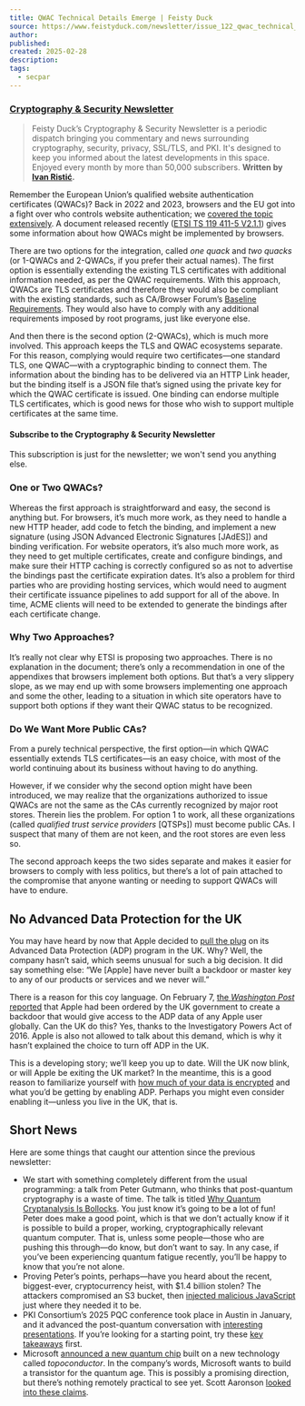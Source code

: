 ```yaml
---
title: QWAC Technical Details Emerge | Feisty Duck
source: https://www.feistyduck.com/newsletter/issue_122_qwac_technical_details_emerge
author: 
published: 
created: 2025-02-28
description: 
tags:
  - secpar
---
```

### [Cryptography & Security Newsletter](https://www.feistyduck.com/bulletproof-tls-newsletter/)

> Feisty Duck’s Cryptography & Security Newsletter is a periodic dispatch bringing you commentary and news surrounding cryptography, security, privacy, SSL/TLS, and PKI. It's designed to keep you informed about the latest developments in this space. Enjoyed every month by more than 50,000 subscribers. **Written by [Ivan Ristić](https://blog.ivanristic.com/).**

Remember the European Union’s qualified website authentication certificates (QWACs)? Back in 2022 and 2023, browsers and the EU got into a fight over who controls website authentication; we [covered the topic extensively](https://www.feistyduck.com/newsletter/issue_107_european_union_presses_ahead_with_article_45). A document released recently ([ETSI TS 119 411-5 V2.1.1](https://www.etsi.org/deliver/etsi_ts/119400_119499/11941105/02.01.01_60/ts_11941105v020101p.pdf)) gives some information about how QWACs might be implemented by browsers.

There are two options for the integration, called *one quack* and *two quacks* (or 1-QWACs and 2-QWACs, if you prefer their actual names). The first option is essentially extending the existing TLS certificates with additional information needed, as per the QWAC requirements. With this approach, QWACs are TLS certificates and therefore they would also be compliant with the existing standards, such as CA/Browser Forum’s [Baseline Requirements](https://cabforum.org/working-groups/server/baseline-requirements/documents/). They would also have to comply with any additional requirements imposed by root programs, just like everyone else.

And then there is the second option (2-QWACs), which is much more involved. This approach keeps the TLS and QWAC ecosystems separate. For this reason, complying would require two certificates—one standard TLS, one QWAC—with a cryptographic binding to connect them. The information about the binding has to be delivered via an HTTP Link header, but the binding itself is a JSON file that’s signed using the private key for which the QWAC certificate is issued. One binding can endorse multiple TLS certificates, which is good news for those who wish to support multiple certificates at the same time.

#### Subscribe to the Cryptography & Security Newsletter

This subscription is just for the newsletter; we won't send you anything else.

### One or Two QWACs?

Whereas the first approach is straightforward and easy, the second is anything but. For browsers, it’s much more work, as they need to handle a new HTTP header, add code to fetch the binding, and implement a new signature (using JSON Advanced Electronic Signatures \[JAdES\]) and binding verification. For website operators, it’s also much more work, as they need to get multiple certificates, create and configure bindings, and make sure their HTTP caching is correctly configured so as not to advertise the bindings past the certificate expiration dates. It’s also a problem for third parties who are providing hosting services, which would need to augment their certificate issuance pipelines to add support for all of the above. In time, ACME clients will need to be extended to generate the bindings after each certificate change.

### Why Two Approaches?

It’s really not clear why ETSI is proposing two approaches. There is no explanation in the document; there’s only a recommendation in one of the appendixes that browsers implement both options. But that’s a very slippery slope, as we may end up with some browsers implementing one approach and some the other, leading to a situation in which site operators have to support both options if they want their QWAC status to be recognized.

### Do We Want More Public CAs?

From a purely technical perspective, the first option—in which QWAC essentially extends TLS certificates—is an easy choice, with most of the world continuing about its business without having to do anything.

However, if we consider why the second option might have been introduced, we may realize that the organizations authorized to issue QWACs are not the same as the CAs currently recognized by major root stores. Therein lies the problem. For option 1 to work, all these organizations (called *qualified trust service providers* \[QTSPs\]) must become public CAs. I suspect that many of them are not keen, and the root stores are even less so.

The second approach keeps the two sides separate and makes it easier for browsers to comply with less politics, but there’s a lot of pain attached to the compromise that anyone wanting or needing to support QWACs will have to endure.

## No Advanced Data Protection for the UK

You may have heard by now that Apple decided to [pull the plug](https://support.apple.com/en-us/122234) on its Advanced Data Protection (ADP) program in the UK. Why? Well, the company hasn’t said, which seems unusual for such a big decision. It did say something else: “We \[Apple\] have never built a backdoor or master key to any of our products or services and we never will.”

There is a reason for this coy language. On February 7, [the *Washington Post* reported](https://archive.is/jjeiC) that Apple had been ordered by the UK government to create a backdoor that would give access to the ADP data of any Apple user globally. Can the UK do this? Yes, thanks to the Investigatory Powers Act of 2016. Apple is also not allowed to talk about this demand, which is why it hasn’t explained the choice to turn off ADP in the UK.

This is a developing story; we’ll keep you up to date. Will the UK now blink, or will Apple be exiting the UK market? In the meantime, this is a good reason to familiarize yourself with [how much of your data is encrypted](https://support.apple.com/en-gb/102651) and what you’d be getting by enabling ADP. Perhaps you might even consider enabling it—unless you live in the UK, that is.

## Short News

Here are some things that caught our attention since the previous newsletter:

- We start with something completely different from the usual programming: a talk from Peter Gutmann, who thinks that post-quantum cryptography is a waste of time. The talk is titled [Why Quantum Cryptanalysis Is Bollocks](https://www.cs.auckland.ac.nz/~pgut001/pubs/bollocks.pdf). You just know it’s going to be a lot of fun! Peter does make a good point, which is that we don’t actually know if it is possible to build a proper, working, cryptographically relevant quantum computer. That is, unless some people—those who are pushing this through—do know, but don’t want to say. In any case, if you’ve been experiencing quantum fatigue recently, you’ll be happy to know that you’re not alone.
- Proving Peter’s points, perhaps—have you heard about the recent, biggest-ever, cryptocurrency heist, with $1.4 billion stolen? The attackers compromised an S3 bucket, then [injected malicious JavaScript](https://docsend.com/view/s/rmdi832mpt8u93s7) just where they needed it to be.
- PKI Consortium’s 2025 PQC conference took place in Austin in January, and it advanced the post-quantum conversation with [interesting presentations](https://pkic.org/events/2025/pqc-conference-austin-us/). If you’re looking for a starting point, try these [key takeaways](https://pkic.org/2025/01/30/key-takeaways-of-the-pqc-conference-in-austin/) first.
- Microsoft [announced a new quantum chip](https://news.microsoft.com/source/features/innovation/microsofts-majorana-1-chip-carves-new-path-for-quantum-computing/) built on a new technology called *topoconductor*. In the company’s words, Microsoft wants to build a transistor for the quantum age. This is possibly a promising direction, but there’s nothing remotely practical to see yet. Scott Aaronson [looked into these claims](https://scottaaronson.blog/?p=8669).